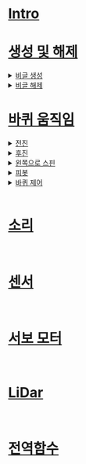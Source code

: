 # [Intro](https://github.com/tjdtnxx/Personal_tjdtn/wiki/Intro)



# [생성 및 해제](https://github.com/tjdtnxx/Personal_tjdtn/wiki/생성-및-해제)


<details>
    <summary>
        <a href="https://github.com/tjdtnxx/Personal_tjdtn/wiki/생성-및-해제#생성">
            비글 생성
        </a>
    </summary>

- [Beagle](https://github.com/tjdtnxx/Personal_tjdtn/wiki/생성-및-해제#beagle)
- [Beagle(index)](https://github.com/tjdtnxx/Personal_tjdtn/wiki/생성-및-해제#beagleindex)
- [Beagle(port_name)](https://github.com/tjdtnxx/Personal_tjdtn/wiki/생성-및-해제#beagleport_name)
- [Beagle(index, port_name)](https://github.com/tjdtnxx/Personal_tjdtn/wiki/생성-및-해제#beagleindexport_name)

</details>



<details>
    <summary>
        <a href = "https://github.com/tjdtnxx/Personal_tjdtn/wiki/생성-및-해제#해제">
        비글 해제
    </summary>

- [dispose()](https://github.com/tjdtnxx/Personal_tjdtn/wiki/생성-및-해제#dispose)
- [reset()](https://github.com/tjdtnxx/Personal_tjdtn/wiki/생성-및-해제#reset)

</details>










# [바퀴 움직임](https://github.com/tjdtnxx/Personal_tjdtn/wiki/바퀴-움직임)


<details>
    <summary>
        <a href="https://github.com/tjdtnxx/Personal_tjdtn/wiki/바퀴-움직임#전진">
            전진
        </a>
    </summary>

- [move_forward()](https://github.com/tjdtnxx/Personal_tjdtn/wiki/바퀴-움직임#move_forward)
- [move_forward(sec)](https://github.com/tjdtnxx/Personal_tjdtn/wiki/바퀴-움직임#move_forwardsec)
- [move_forward(sec,velocity)](https://github.com/tjdtnxx/Personal_tjdtn/wiki/바퀴-움직임#move_forwardsec-velocity)
- [move_forward_pulse(pulse)](https://github.com/tjdtnxx/Personal_tjdtn/wiki/바퀴-움직임#move_forwardpulse)
- [move_forward_pulse(pulse,velocity)](https://github.com/tjdtnxx/Personal_tjdtn/wiki/바퀴-움직임#move_forwardpulsevelocity)

</details>


<details>
    <summary>
        <a href="https://github.com/tjdtnxx/Personal_tjdtn/wiki/바퀴-움직임#후진">
            후진
        </a>
    </summary>

- [move_backward()](https://github.com/tjdtnxx/Personal_tjdtn/wiki/바퀴-움직임#move_backward)
- [move_backward(sec)](https://github.com/tjdtnxx/Personal_tjdtn/wiki/바퀴-움직임#move_backwardsec)
- [move_backward(sec,velocity)](https://github.com/tjdtnxx/Personal_tjdtn/wiki/바퀴-움직임#move_backwardsec-velocity)
- [move_backward_pulse(pulse)](https://github.com/tjdtnxx/Personal_tjdtn/wiki/바퀴-움직임#move_backwardpulse)
- [move_backward_pulse(pulse,velocity)](https://github.com/tjdtnxx/Personal_tjdtn/wiki/바퀴-움직임#move_backwardpulsevelocity)

</details>



<details>
    <summary>
        <a href="https://github.com/tjdtnxx/Personal_tjdtn/wiki/바퀴-움직임#스핀">
            왼쪽으로 스핀
        </a>
    </summary>

- [turn_left()](https://github.com/tjdtnxx/Personal_tjdtn/wiki/바퀴-움직임#turn_left)
- [turn_left(sec)](https://github.com/tjdtnxx/Personal_tjdtn/wiki/바퀴-움직임#turn_leftsec)
- [turn_left(sec,velocity)](https://github.com/tjdtnxx/Personal_tjdtn/wiki/바퀴-움직임#turn_leftsecvelocity)
- [turn_left_pulse(pulse)](https://github.com/tjdtnxx/Personal_tjdtn/wiki/바퀴-움직임#turn_left_pulsepulse)
- [turn_left_pulse(pulse,velocity)](https://github.com/tjdtnxx/Personal_tjdtn/wiki/바퀴-움직임#turn_left_pulsepulsevelocity)
- [turn_right()](https://github.com/tjdtnxx/Personal_tjdtn/wiki/바퀴-움직임#turn_right)
- [turn_right(sec)](https://github.com/tjdtnxx/Personal_tjdtn/wiki/바퀴-움직임#turn_rightsec)
- [turn_right(sec,velocity)](https://github.com/tjdtnxx/Personal_tjdtn/wiki/바퀴-움직임#turn_rightsecvelocity)
- [turn_right_pulse(pulse)](https://github.com/tjdtnxx/Personal_tjdtn/wiki/바퀴-움직임#turn_right_pulsepulse)
- [turn_right_pulse(pulse,velocity)](https://github.com/tjdtnxx/Personal_tjdtn/wiki/바퀴-움직임#turn_right_pulsepulsevelocity)


</details>


<details>
    <summary>
        <a href="https://github.com/tjdtnxx/Personal_tjdtn/wiki/바퀴-움직임#피봇">
            피봇
        </a>
    </summary>

- [pivot_left()](https://github.com/tjdtnxx/Personal_tjdtn/wiki/바퀴-움직임#pivot_left)
- [pivot_left(sec)](https://github.com/tjdtnxx/Personal_tjdtn/wiki/바퀴-움직임#pivot_leftsec)
- [pivot_left(sec,velocity)](https://github.com/tjdtnxx/Personal_tjdtn/wiki/바퀴-움직임#pivot_leftsec-velocity)
- [pivot_left_pulse(pulse)](https://github.com/tjdtnxx/Personal_tjdtn/wiki/바퀴-움직임#pivot_left_pulsepulse)
- [pivot_left_pulse(pulse,velocity)](https://github.com/tjdtnxx/Personal_tjdtn/wiki/바퀴-움직임#pivot_left_pulsepulsevelocity)
- [pivot_right()](https://github.com/tjdtnxx/Personal_tjdtn/wiki/바퀴-움직임#pivot_right)
- [pivot_right(sec)](https://github.com/tjdtnxx/Personal_tjdtn/wiki/바퀴-움직임#pivot_rightsec)
- [pivot_right(sec,velocity)](https://github.com/tjdtnxx/Personal_tjdtn/wiki/바퀴-움직임#pivot_rightsec-velocity)
- [pivot_right_pulse(pulse)](https://github.com/tjdtnxx/Personal_tjdtn/wiki/바퀴-움직임#pivot_right_pulsepulse)
- [pivot_right_pulse(pulse,velocity)](https://github.com/tjdtnxx/Personal_tjdtn/wiki/바퀴-움직임#pivot_right_pulsepulsevelocity)

</details>


<details>
    <summary>
        <a href="https://github.com/tjdtnxx/Personal_tjdtn/wiki/#바퀴-제어">
            바퀴 제어
        </a>
    </summary>

- [wheels(left_velocity, right_velocity)](https://github.com/tjdtnxx/Personal_tjdtn/wiki/바퀴-움직임#wheelsleft_velocity-right_velocity)
- [wheels(velocity)](https://github.com/tjdtnxx/Personal_tjdtn/wiki/바퀴-움직임#wheelsvelocity)
- [left_wheel(velocity)](https://github.com/tjdtnxx/Personal_tjdtn/wiki/바퀴-움직임#left_wheelvelocity)
- [right_wheel(velocity)](https://github.com/tjdtnxx/Personal_tjdtn/wiki/바퀴-움직임#right_wheelvelocity)
- [stop()](https://github.com/tjdtnxx/Personal_tjdtn/wiki/바퀴-움직임#stop)

</details>










<br>

# [소리](https://github.com/tjdtnxx/Personal_tjdtn/wiki/소리)


<br>

# [센서](https://github.com/tjdtnxx/Personal_tjdtn/wiki/센서)


<br>

# [서보 모터](https://github.com/tjdtnxx/Personal_tjdtn/wiki/서보-모터)


<br>

# [LiDar](https://github.com/tjdtnxx/Personal_tjdtn/wiki/lidar)


<br>

# [전역함수](https://github.com/tjdtnxx/Personal_tjdtn/wiki/전역함수)


